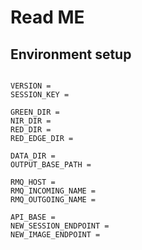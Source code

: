 # Read ME

## Environment setup

```

VERSION =
SESSION_KEY =

GREEN_DIR =
NIR_DIR =
RED_DIR =
RED_EDGE_DIR =

DATA_DIR =
OUTPUT_BASE_PATH =

RMQ_HOST =
RMQ_INCOMING_NAME =
RMQ_OUTGOING_NAME =

API_BASE =
NEW_SESSION_ENDPOINT =
NEW_IMAGE_ENDPOINT =


```
